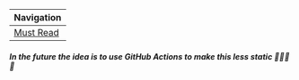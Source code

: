 | Navigation                                      |
| :-----------------------------------------------|
| [Must Read](https://github.com/clD11/must-read) |

##### In the future the idea is to use GitHub Actions to make this less static 🚀🚀🚢😲
